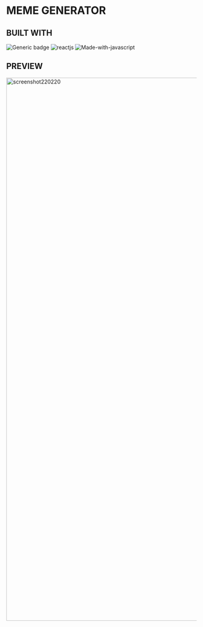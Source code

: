 # MEME GENERATOR

## BUILT WITH
![Generic badge](https://img.shields.io/badge/node-v17.0.1-brightgreen.svg?style=plastic&logo=node.js)
![reactjs](https://img.shields.io/badge/reactjs-v17.0.2-%2361DBFB?style=plastic&logo=react)
![Made-with-javascript](https://img.shields.io/badge/Made%20with-javascript-%23F7DF1E?style=plastic&logo=javascript)

## PREVIEW
<img width="1437" alt="screenshot220220" src="https://user-images.githubusercontent.com/69026725/154807648-7fc36125-e8e1-4a01-98e6-b07b017331d0.png">
